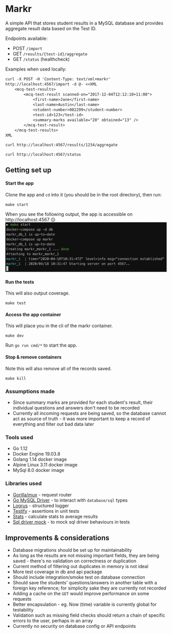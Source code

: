 # Markr

A simple API that stores student results in a MySQL database and provides aggregate result data based on the Test ID.

Endpoints available:

* POST `/import`
* GET `/results/{test-id}/aggregate`
* GET `/status` (healthcheck)

Examples when used locally:
```
curl -X POST -H 'Content-Type: text/xml+markr' http://localhost:4567/import -d @- <<XML
    <mcq-test-results>
        <mcq-test-result scanned-on="2017-12-04T12:12:10+11:00">
            <first-name>Jane</first-name>
            <last-name>Austin</last-name>
            <student-number>002299</student-number>
            <test-id>123</test-id>
            <summary-marks available="20" obtained="13" />
        </mcq-test-result>
    </mcq-test-results>
XML
```

```
curl http://localhost:4567/results/1234/aggregate
```

```
curl http://localhost:4567/status
```


## Getting set up

#### Start the app

Clone the app and `cd` into it (you should be in the root directory), then run:

```
make start
```
When you see the following output, the app is accessible on http://localhost:4567 😌
![Alt text](./start-app.png)

#### Run the tests

This will also output coverage.

```
make test
```

#### Access the app container

This will place you in the cli of the markr container.

```
make dev
```

Run `go run cmd/*` to start the app.


#### Stop & remove containers

Note this will also remove all of the records saved.

```
make kill
```


### Assumptions made

* Since summary marks are provided for each student's result, their individual questions and answers don't need to be recorded
* Currently all incoming requests are being saved, so the database cannot act as source of truth - it was more important to keep a record of everything and filter out bad data later


### Tools used

* Go 1.12
* Docker Engine 19.03.8
* Golang 1.14 docker image
* Alpine Linux 3.11 docker image
* MySql 8.0 docker image


### Libraries used

* [Gorilla/mux](github.com/gorilla/mux) - request router
* [Go MySQL Driver](github.com/go-sql-driver/mysql) - to interact with `database/sql` types
* [Logrus](github.com/sirupsen/logrus) - structured logger
* [Testify](github.com/stretchr/testify) - assertions in unit tests
* [Stats](github.com/montanaflynn/stats) - calculate stats to average results
* [Sql driver mock](github.com/DATA-DOG/go-sqlmock) - to mock sql driver behaviours in tests


## Improvements & considerations

* Database migrations should be set up for maintainability
* As long as the results are not missing important fields, they are being saved - there's no validation on correctness or duplication
* Current method of filtering out duplicates in memory is not ideal
* More test coverage in db and api package
* Should include integration/smoke test on database connection
* Should save the students' questions/answers in another table with a foreign key reference; for simplicity sake they are currently not recorded
* Adding a cache on the `GET` would improve performance on some requests
* Better encapsulation - eg. Now (time) variable is currently global for testability
* Validation such as missing field checks should return a chain of specific errors to the user, perhaps in an array
* Currently no security on database config or API endpoints
